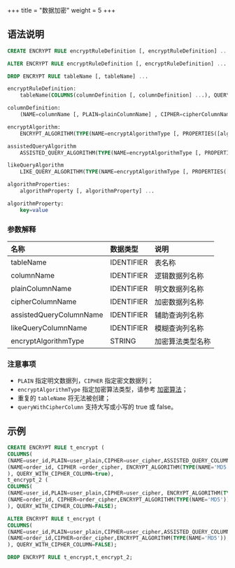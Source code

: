 +++
title = "数据加密"
weight = 5
+++

## 语法说明

```sql
CREATE ENCRYPT RULE encryptRuleDefinition [, encryptRuleDefinition] ...

ALTER ENCRYPT RULE encryptRuleDefinition [, encryptRuleDefinition] ...

DROP ENCRYPT RULE tableName [, tableName] ...

encryptRuleDefinition:
    tableName(COLUMNS(columnDefinition [, columnDefinition] ...), QUERY_WITH_CIPHER_COLUMN=queryWithCipherColumn)

columnDefinition:
    (NAME=columnName [, PLAIN=plainColumnName] , CIPHER=cipherColumnName [, ASSISTED_QUERY_COLUMN=assistedQueryColumnName] [, LIKE_QUERY_COLUMN=likeQueryColumnName], encryptAlgorithm [, assistedQueryAlgorithm] [, likeQueryAlgorithm] [, QUERY_WITH_CIPHER_COLUMN=queryWithCipherColumn])

encryptAlgorithm:
    ENCRYPT_ALGORITHM(TYPE(NAME=encryptAlgorithmType [, PROPERTIES([algorithmProperties] )] ))

assistedQueryAlgorithm
    ASSISTED_QUERY_ALGORITHM(TYPE(NAME=encryptAlgorithmType [, PROPERTIES([algorithmProperties] )] ))

likeQueryAlgorithm
    LIKE_QUERY_ALGORITHM(TYPE(NAME=encryptAlgorithmType [, PROPERTIES([algorithmProperties] )] ))

algorithmProperties:
    algorithmProperty [, algorithmProperty] ...

algorithmProperty:
    key=value                          
```

### 参数解释
| 名称                   | 数据类型       | 说明          |
|:------------------------|:-----------|:--------------|
| tableName               | IDENTIFIER | 表名称         |
| columnName              | IDENTIFIER | 逻辑数据列名称  |
| plainColumnName         | IDENTIFIER | 明文数据列名称  |
| cipherColumnName        | IDENTIFIER | 加密数据列名称  |
| assistedQueryColumnName | IDENTIFIER | 辅助查询列名称  |
| likeQueryColumnName     | IDENTIFIER | 模糊查询列名称  |
| encryptAlgorithmType    | STRING     | 加密算法类型名称 |

### 注意事项

- `PLAIN` 指定明文数据列，`CIPHER` 指定密文数据列；
- `encryptAlgorithmType` 指定加密算法类型，请参考 [加密算法](/cn/user-manual/common-config/builtin-algorithm/encrypt/)；
- 重复的 `tableName` 将无法被创建；
- `queryWithCipherColumn` 支持大写或小写的 true 或 false。

## 示例

```sql
CREATE ENCRYPT RULE t_encrypt (
COLUMNS(
(NAME=user_id,PLAIN=user_plain,CIPHER=user_cipher,ASSISTED_QUERY_COLUMN=user_assisted,LIKE_QUERY_COLUMN=user_like,ENCRYPT_ALGORITHM(TYPE(NAME='AES',PROPERTIES('aes-key-value'='123456abc'))),ASSISTED_QUERY_ALGORITHM(TYPE(NAME='MD5')), LIKE_QUERY_ALGORITHM(TYPE(NAME='CHAR_DIGEST_LIKE'))),
(NAME=order_id, CIPHER =order_cipher, ENCRYPT_ALGORITHM(TYPE(NAME='MD5')), QUERY_WITH_CIPHER_COLUMN=FALSE)
), QUERY_WITH_CIPHER_COLUMN=true),
t_encrypt_2 (
COLUMNS(
(NAME=user_id,PLAIN=user_plain,CIPHER=user_cipher, ENCRYPT_ALGORITHM(TYPE(NAME='AES',PROPERTIES('aes-key-value'='123456abc')))),
(NAME=order_id, CIPHER=order_cipher,ENCRYPT_ALGORITHM(TYPE(NAME='MD5')))
), QUERY_WITH_CIPHER_COLUMN=FALSE);

ALTER ENCRYPT RULE t_encrypt (
COLUMNS(
(NAME=user_id,PLAIN=user_plain,CIPHER=user_cipher,ASSISTED_QUERY_COLUMN=user_assisted,LIKE_QUERY_COLUMN=user_like,ENCRYPT_ALGORITHM(TYPE(NAME='AES',PROPERTIES('aes-key-value'='123456'))),ASSISTED_QUERY_ALGORITHM(TYPE(NAME='MD5')), LIKE_QUERY_ALGORITHM(TYPE(NAME='CHAR_DIGEST_LIKE'))),
(NAME=order_id,CIPHER=order_cipher,ENCRYPT_ALGORITHM(TYPE(NAME='MD5')), QUERY_WITH_CIPHER_COLUMN=true)
), QUERY_WITH_CIPHER_COLUMN=FALSE);

DROP ENCRYPT RULE t_encrypt,t_encrypt_2;
```
